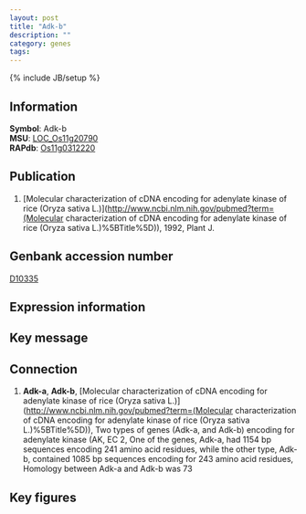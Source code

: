 ```yaml
---
layout: post
title: "Adk-b"
description: ""
category: genes
tags: 
---
```

{% include JB/setup %}

## Information
__Symbol__: Adk-b  
__MSU__: [LOC_Os11g20790](http://rice.plantbiology.msu.edu/cgi-bin/ORF_infopage.cgi?orf=LOC_Os11g20790)  
__RAPdb__: [Os11g0312220](http://rapdb.dna.affrc.go.jp/viewer/gbrowse_details/irgsp1?name=Os11g0312220)  

## Publication
1. [Molecular characterization of cDNA encoding for adenylate kinase of rice (Oryza sativa L.)](http://www.ncbi.nlm.nih.gov/pubmed?term=(Molecular characterization of cDNA encoding for adenylate kinase of rice (Oryza sativa L.)%5BTitle%5D)), 1992, Plant J.

## Genbank accession number
[D10335](http://www.ncbi.nlm.nih.gov/nuccore/D10335)

## Expression information

## Key message

## Connection
1. __Adk-a__, __Adk-b__, [Molecular characterization of cDNA encoding for adenylate kinase of rice (Oryza sativa L.)](http://www.ncbi.nlm.nih.gov/pubmed?term=(Molecular characterization of cDNA encoding for adenylate kinase of rice (Oryza sativa L.)%5BTitle%5D)), Two types of genes (Adk-a, and Adk-b) encoding for adenylate kinase (AK, EC 2, One of the genes, Adk-a, had 1154 bp sequences encoding 241 amino acid residues, while the other type, Adk-b, contained 1085 bp sequences encoding for 243 amino acid residues, Homology between Adk-a and Adk-b was 73

## Key figures


